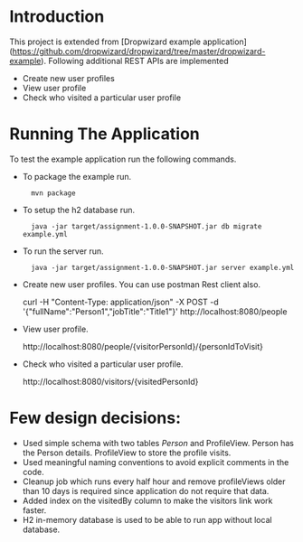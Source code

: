 # Introduction

This project is extended from [Dropwizard example application] (https://github.com/dropwizard/dropwizard/tree/master/dropwizard-example).
Following additional REST APIs are implemented
* Create new user profiles
* View user profile
* Check who visited a particular user profile

# Running The Application

To test the example application run the following commands.

* To package the example run.

        mvn package

* To setup the h2 database run.

        java -jar target/assignment-1.0.0-SNAPSHOT.jar db migrate example.yml

* To run the server run.

        java -jar target/assignment-1.0.0-SNAPSHOT.jar server example.yml

* Create new user profiles. You can use postman Rest client also.

	curl -H "Content-Type: application/json" -X POST -d '{"fullName":"Person1","jobTitle":"Title1"}' http://localhost:8080/people

* View user profile.

	http://localhost:8080/people/{visitorPersonId}/{personIdToVisit}

* Check who visited a particular user profile.

	http://localhost:8080/visitors/{visitedPersonId}

# Few design decisions:

* Used simple schema with two tables _Person_ and ProfileView. Person has the Person details. ProfileView to store the profile visits.
* Used meaningful naming conventions to avoid explicit comments in the code.
* Cleanup job which runs every half hour and remove profileViews older than 10 days is required since application do not require that data.
* Added index on the visitedBy column to make the visitors link work faster.
* H2 in-memory database is used to be able to run app without local database.

